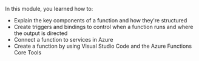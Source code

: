 
In this module, you learned how to:

* Explain the key components of a function and how they're structured
* Create triggers and bindings to control when a function runs and where the output is directed
* Connect a function to services in Azure
* Create a function by using Visual Studio Code and the Azure Functions Core Tools